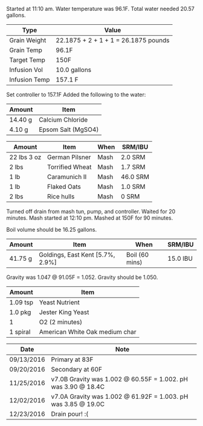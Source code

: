 Started at 11:10 am. Water temperature was 96.1F. Total water needed 20.57 gallons.

Type | Value
--- | ---
Grain Weight | 22.1875 + 2 + 1 + 1 = 26.1875 pounds
Grain Temp | 96.1F
Target Temp | 150F
Infusion Vol | 10.0 gallons
Infusion Temp | 157.1 F

Set controller to 157.1F
Added the following to the water:

Amount | Item
--- | ---
14.40 g | Calcium Chloride
4.10 g | Epsom Salt (MgSO4)

Amount | Item | When | SRM/IBU
--- | --- | --- | ---
22 lbs 3 oz | German Pilsner | Mash | 2.0 SRM
2 lbs | Torrified Wheat | Mash | 1.7 SRM
1 lb | Caramunich II | Mash | 46.0 SRM
1 lb | Flaked Oats | Mash | 1.0 SRM
2 lbs | Rice hulls | Mash | 0 SRM

Turned off drain from mash tun, pump, and controller. Waited for 20 minutes.
Mash started at 12:10 pm.  Mashed at 150F for 90 minutes.

Boil volume should be 16.25 gallons.

Amount | Item | When | SRM/IBU
--- | --- | --- | ---
41.75 g | Goldings, East Kent [5.7%, 2.9%] | Boil (60 mins) | 15.0 IBU

Gravity was 1.047 @ 91.05F = 1.052. Gravity should be 1.050.

Amount | Item
--- | ---
1.09 tsp | Yeast Nutrient
1.0 pkg | Jester King Yeast
1 | O2 (2 minutes)
1 spiral | American White Oak medium char

Date | Note
--- | ---
09/13/2016 | Primary at 83F
09/20/2016 | Secondary at 60F
11/25/2016 | v7.0B Gravity was 1.002 @ 60.55F = 1.002. pH was 3.90 @ 18.4C
12/02/2016 | v7.0A Gravity was 1.002 @ 61.92F = 1.003. pH was 3.85 @ 19.0C
12/23/2016 | Drain pour! :(
